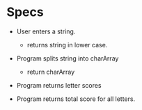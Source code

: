 # Specs

* User enters a string.
  * returns string in lower case.

* Program splits string into charArray
  * return charArray

* Program returns letter scores

* Program returns total score for all letters.

